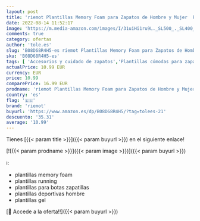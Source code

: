 ```yaml
---
layout: post
title: 'riemot Plantillas Memory Foam para Zapatos de Hombre y Mujer  Plantillas para Zapatillas Botas  Cómodas y Amortiguación para Trabajo  Deportes  Caminar  Senderismo  Negro Mujer EU38'
date: 2022-08-14 11:52:17
image: 'https://m.media-amazon.com/images/I/31uiHi1ru9L._SL500_._SL400_.jpg'
comments: true
category: ofertas
author: 'tole.es'
slug: 'B08D68R4H5-es riemot Plantillas Memory Foam para Zapatos de Hombre y...'
sku: 'B08D68R4H5-es'
tags: [ 'Accesorios y cuidado de zapatos','Plantillas cómodas para zapatos','Plantillas para zapatos','Zapatos y complementos','riemot','zapatos','🇪🇸', ]
actualPrice: 10.99 EUR
currency: EUR
price: 10.99
comparePrice: 16.99 EUR
prodname: 'riemot Plantillas Memory Foam para Zapatos de Hombre y Mujer  Plantillas para Zapatillas Botas  Cómodas y Amortiguación para Trabajo  Deportes  Caminar  Senderismo  Negro Mujer EU38'
country: 'es'
flag: '🇪🇸'
brand: 'riemot'
buyurl: 'https://www.amazon.es/dp/B08D68R4H5/?tag=tolees-21'
descuento: '35.31'
average: '10.99'
---
```


Tienes [{{< param title >}}]({{< param buyurl >}}) en el siguiente enlace!

[![{{< param prodname >}}]({{< param image >}})]({{< param buyurl >}})

ℹ️:

- plantillas memory foam
- plantillas running
- plantillas para botas zapatillas
- plantillas deportivas hombre
- plantillas gel

[🛒 Accede a la oferta!!]({{< param buyurl >}})
